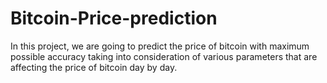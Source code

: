 # Bitcoin-Price-prediction
In this project, we are going to predict the price of bitcoin  with maximum possible accuracy taking into consideration of various parameters that are affecting the price of bitcoin day by day. 
